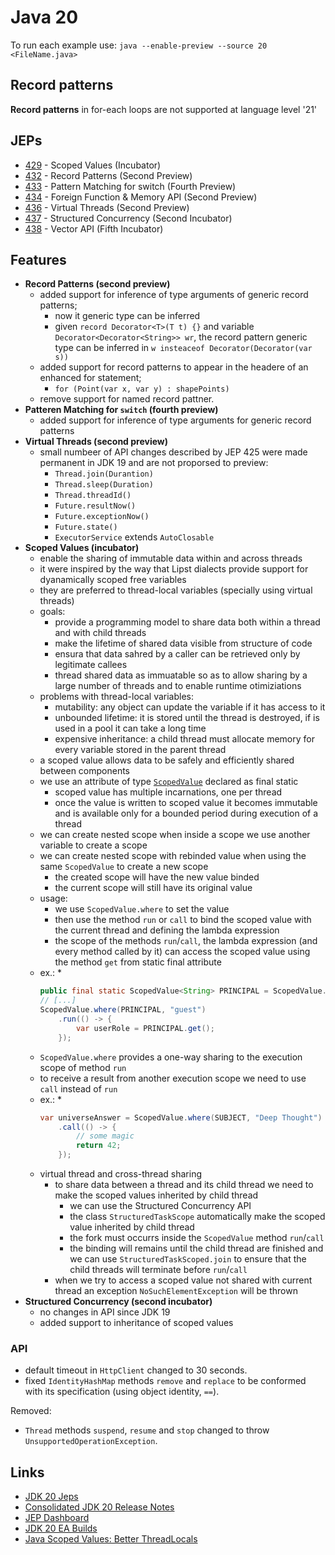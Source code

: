 # Java 20

To run each example use: `java --enable-preview --source 20 <FileName.java>`

## Record patterns
**Record patterns** in for-each loops are not supported at language level '21'

## JEPs

* [429](https://openjdk.java.net/jeps/429) - Scoped Values (Incubator)
* [432](https://openjdk.java.net/jeps/432) - Record Patterns (Second Preview)
* [433](https://openjdk.java.net/jeps/433) - Pattern Matching for switch (Fourth Preview)
* [434](https://openjdk.java.net/jeps/434) - Foreign Function & Memory API (Second Preview)
* [436](https://openjdk.java.net/jeps/436) - Virtual Threads (Second Preview)
* [437](https://openjdk.java.net/jeps/437) - Structured Concurrency (Second Incubator)
* [438](https://openjdk.java.net/jeps/438) - Vector API (Fifth Incubator)

## Features

* **Record Patterns (second preview)**
    * added support for inference of type arguments of generic record patterns;
        * now it generic type can be inferred
        * given `record Decorator<T>(T t) {}` and variable `Decorator<Decorator<String>> wr`, the record pattern generic
          type can be inferred in `w insteaceof Decorator(Decorator(var s))`
    * added support for record patterns to appear in the headere of an enhanced for statement;
        * `for (Point(var x, var y) : shapePoints)`
    * remove support for named record pattner.
* **Patteren Matching for `switch` (fourth preview)**
    * added support for inference of type arguments for generic record patterns
* **Virtual Threads (second preview)**
    * small numbeer of API changes described by JEP 425 were made permanent in JDK 19 and are not proporsed to preview:
        * `Thread.join(Durantion)`
        * `Thread.sleep(Duration)`
        * `Thread.threadId()`
        * `Future.resultNow()`
        * `Future.exceptionNow()`
        * `Future.state()`
        * `ExecutorService` extends `AutoClosable`
* **Scoped Values (incubator)**
    * enable the sharing of immutable data within and across threads
    * it were inspired by the way that Lipst dialects provide support for dyanamically scoped free variables
    * they are preferred to thread-local variables (specially using virtual threads)
    * goals:
        * provide a programming model to share data both within a thread and with child threads
        * make the lifetime of shared data visible from structure of code
        * ensura that data sahred by a caller can be retrieved only by legitimate callees
        * thread shared data as immuatable so as to allow sharing by a large number of threads and to enable runtime
          otimiziations
    * problems with thread-local variables:
        * mutability: any object can update the variable if it has access to it
        * unbounded lifetime: it is stored until the thread is destroyed, if is used in a pool it can take a long time
        * expensive inheritance: a child thread must allocate memory for every variable stored in the parent thread
    * a scoped value allows data to be safely and efficiently shared between components
    * we use an attribute of
      type [`ScopedValue`](https://download.java.net/java/early_access/loom/docs/api/jdk.incubator.concurrent/jdk/incubator/concurrent/ScopedValue.html)
      declared as final static
        * scoped value has multiple incarnations, one per thread
        * once the value is written to scoped value it becomes immutable and is available only for a bounded period
          during execution of a thread
    * we can create nested scope when inside a scope we use another variable to create a scope
    * we can create nested scope with rebinded value when using the same `ScopedValue` to create a new scope
        * the created scope will have the new value binded
        * the current scope will still have its original value
    * usage:
        * we use `ScopedValue.where` to set the value
        * then use the method `run` or `call` to bind the scoped value with the current thread and defining the lambda
          expression
        * the scope of the methods `run`/`call`, the lambda expression (and every method called by it) can access the
          scoped value using the method `get` from static final attribute
    * ex.:
        *
      ```java
      public final static ScopedValue<String> PRINCIPAL = ScopedValue.newInstance();
      // [...]
      ScopedValue.where(PRINCIPAL, "guest")
          .run(() -> {
              var userRole = PRINCIPAL.get();
          });
      ```
    * `ScopedValue.where` provides a one-way sharing to the execution scope of method `run`
    * to receive a result from another execution scope we need to use `call` instead of `run`
    * ex.:
        *
      ```java
      var universeAnswer = ScopedValue.where(SUBJECT, "Deep Thought")
          .call(() -> {
              // some magic
              return 42;
          });
      ```
    * virtual thread and cross-thread sharing
        * to share data between a thread and its child thread we need to make the scoped values inherited by child
          thread
            * we can use the Structured Concurrency API
            * the class `StructuredTaskScope` automatically make the scoped value inherited by child thread
            * the fork must occurrs inside the `ScopedValue` method `run`/`call`
            * the binding will remains until the child thread are finished and we can use `StructuredTaskScoped.join` to
              ensure
              that the child threads will terminate before `run`/`call`
        * when we try to access a scoped value not shared with current thread an exception `NoSuchElementException` will
          be thrown
* **Structured Concurrency (second incubator)**
    * no changes in API since JDK 19
    * added support to inheritance of scoped values

### API

* default timeout in `HttpClient` changed to 30 seconds.
* fixed `IdentityHashMap` methods `remove` and `replace` to be conformed with its specification (using object
  identity, `==`).

Removed:

* `Thread` methods `suspend`, `resume` and `stop` changed to throw `UnsupportedOperationException`.

## Links

* [JDK 20 Jeps](https://openjdk.java.net/projects/jdk/20/)
* [Consolidated JDK 20 Release Notes](https://www.oracle.com/java/technologies/javase/20all-relnotes.html)
* [JEP Dashboard](https://bugs.openjdk.org/secure/Dashboard.jspa?selectPageId=21004)
* [JDK 20 EA Builds](https://jdk.java.net/20/)
* [Java Scoped Values: Better ThreadLocals](https://realjenius.com/2023/11/10/scoped-values/)

